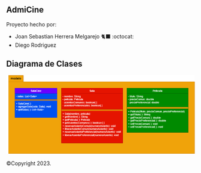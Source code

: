 ## AdmiCine

Proyecto hecho por:
- Joan Sebastian Herrera Melgarejo 🐈‍⬛ :octocat:
- Diego Rodriguez

## Diagrama de Clases

![Diagrama](Diagrama.png "Diagrama de clases")

©Copyright 2023.
